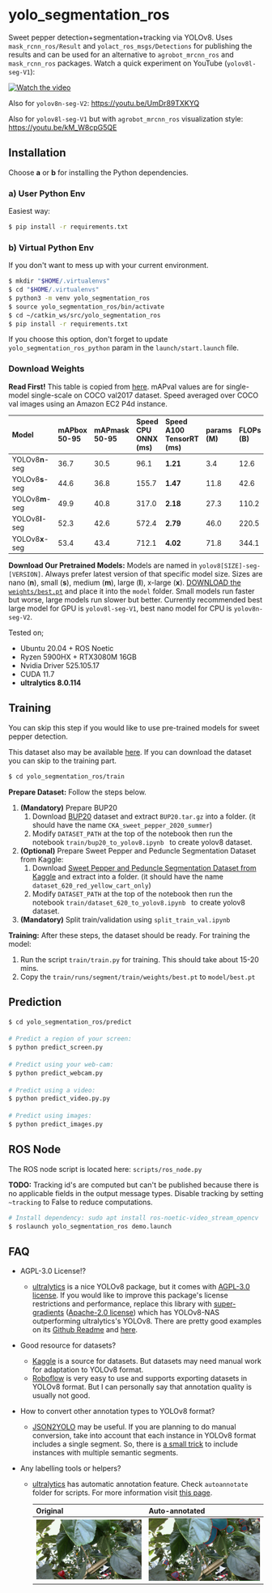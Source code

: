 # yolo_segmentation_ros

Sweet pepper detection+segmentation+tracking via YOLOv8. Uses `mask_rcnn_ros/Result` and `yolact_ros_msgs/Detections` for publishing the results and can be used for an alternative to `agrobot_mrcnn_ros` and `mask_rcnn_ros` packages. Watch a quick experiment on YouTube (`yolov8l-seg-V1`):

[![Watch the video](https://img.youtube.com/vi/ferqPKNXs0U/maxresdefault.jpg)](https://youtu.be/ferqPKNXs0U)

Also for `yolov8n-seg-V2`: https://youtu.be/UmDr89TXKYQ

Also for `yolov8l-seg-V1` but with `agrobot_mrcnn_ros` visualization style: https://youtu.be/kM_W8cpG5QE

## Installation

Choose **a** or **b** for installing the Python dependencies.

### a) User Python Env

Easiest way:

```bash
$ pip install -r requirements.txt
```

### b) Virtual Python Env

If you don't want to mess up with your current environment.

```bash
$ mkdir "$HOME/.virtualenvs"
$ cd "$HOME/.virtualenvs"
$ python3 -m venv yolo_segmentation_ros
$ source yolo_segmentation_ros/bin/activate
$ cd ~/catkin_ws/src/yolo_segmentation_ros
$ pip install -r requirements.txt
```

If you choose this option, don't forget to update `yolo_segmentation_ros_python` param in the `launch/start.launch` file.

### Download Weights

**Read First!** This table is copied from [here](https://docs.ultralytics.com/tasks/segment/#models). mAPval values are for single-model single-scale on COCO val2017 dataset. Speed averaged over COCO val images using an Amazon EC2 P4d instance.

| Model           | mAPbox 50-95 | mAPmask 50-95 | Speed CPU ONNX (ms) | Speed A100 TensorRT (ms) | params (M) | FLOPs (B) |
| :-------------- | :----------- | :------------ | :------------------ | :----------------------- | :--------- | :-------- |
| YOLOv8**n**-seg | 36.7         | 30.5          | 96.1                | **1.21**                 | 3.4        | 12.6      |
| YOLOv8**s**-seg | 44.6         | 36.8          | 155.7               | **1.47**                 | 11.8       | 42.6      |
| YOLOv8**m**-seg | 49.9         | 40.8          | 317.0               | **2.18**                 | 27.3       | 110.2     |
| YOLOv8**l**-seg | 52.3         | 42.6          | 572.4               | **2.79**                 | 46.0       | 220.5     |
| YOLOv8**x**-seg | 53.4         | 43.4          | 712.1               | **4.02**                 | 71.8       | 344.1     |

**Download Our Pretrained Models:** Models are named in `yolov8[SIZE]-seg-[VERSION]`. Always prefer latest version of that specific model size. Sizes are nano (**n**), small (**s**), medium (**m**), large (**l**), x-large (**x**). [DOWNLOAD the `weights/best.pt`](https://drive.google.com/drive/folders/1aZ4MpL7zXARpdr7hky6iucenSEoaDH9W?usp=sharing) and place it into the `model` folder. Small models run faster but worse, large models run slower but better.  Currently recommended best large model for GPU is `yolov8l-seg-V1`, best nano model for CPU is `yolov8n-seg-V2`.

Tested on;

- Ubuntu 20.04 + ROS Noetic
- Ryzen 5900HX + RTX3080M 16GB
- Nvidia Driver 525.105.17
- CUDA 11.7
- **ultralytics 8.0.114**

## Training

You can skip this step if you would like to use pre-trained models for sweet pepper detection.

This dataset also may be available [here](https://drive.google.com/drive/folders/1_vcGtZ2e_fBL40v9YXFtJwGn-FRkIhee?usp=sharing). If you can download the dataset you can skip to the training part.

 ```bash
 $ cd yolo_segmentation_ros/train
 ```

**Prepare Dataset:** Follow the steps below.

1. **(Mandatory)** Prepare BUP20
   1. Download [BUP20](http://agrobotics.uni-bonn.de/sweet_pepper_dataset/) dataset and extract `BUP20.tar.gz` into a folder. (it should have the name `CKA_sweet_pepper_2020_summer`)
   2. Modify `DATASET_PATH` at the top of the notebook then run the notebook `train/bup20_to_yolov8.ipynb ` to create yolov8 dataset. 
2. **(Optional)** Prepare Sweet Pepper and Peduncle Segmentation Dataset from Kaggle:
   1. Download [Sweet Pepper and Peduncle Segmentation Dataset from Kaggle](https://www.kaggle.com/datasets/lemontyc/sweet-pepper?resource=download) and extract into a folder. (it should have the name `dataset_620_red_yellow_cart_only`)
   2. Modify `DATASET_PATH` at the top of the notebook then run the notebook `train/dataset_620_to_yolov8.ipynb ` to create yolov8 dataset.
3. **(Mandatory)** Split train/validation using `split_train_val.ipynb`

**Training:** After these steps, the dataset should be ready. For training the model:

1. Run the script `train/train.py` for training. This should take about 15-20 mins.
2. Copy the `train/runs/segment/train/weights/best.pt` to `model/best.pt`

## Prediction

```bash
$ cd yolo_segmentation_ros/predict

# Predict a region of your screen:
$ python predict_screen.py

# Predict using your web-cam:
$ python predict_webcam.py

# Predict using a video:
$ python predict_video.py.py

# Predict using images:
$ python predict_images.py
```


## ROS Node

The ROS node script is located here: `scripts/ros_node.py`

**TODO:** Tracking id's are computed but can't be published because there is no applicable fields in the output message types. Disable tracking by setting `~tracking` to False to reduce computations.

```bash
# Install dependency: sudo apt install ros-noetic-video_stream_opencv
$ roslaunch yolo_segmentation_ros demo.launch
```



## FAQ

- AGPL-3.0 License!?
  - [ultralytics](https://github.com/ultralytics/ultralytics) is a nice YOLOv8 package, but it comes with [AGPL-3.0 license](https://github.com/ultralytics/ultralytics/blob/main/LICENSE). If you would like to improve this package's license restrictions and performance, replace this library with [super-gradients](https://github.com/Deci-AI/super-gradients) ([Apache-2.0 license](https://github.com/Deci-AI/super-gradients/blob/master/LICENSE.md)) which has YOLOv8-NAS outperforming ultralytics's YOLOv8. There are pretty good examples on its [Github Readme](https://github.com/Deci-AI/super-gradients) and [here](https://www.kaggle.com/general/406701).

- Good resource for datasets?
  - [Kaggle](https://www.kaggle.com/) is a source for datasets. But datasets may need manual work for adaptation to YOLOv8 format. 
  - [Roboflow](https://roboflow.com/) is very easy to use and supports exporting datasets in YOLOv8 format. But I can personally say that annotation quality is usually not good.

- How to convert other annotation types to YOLOv8 format?
  - [JSON2YOLO](https://github.com/ultralytics/JSON2YOLO/tree/master) may be useful. If you are planning to do manual conversion, take into account  that each instance in YOLOv8 format includes a single segment. So, there is [a small trick](https://github.com/ultralytics/JSON2YOLO/blob/c38a43f342428849c75c103c6d060012a83b5392/general_json2yolo.py#L324) to include instances with multiple semantic segments.

- Any labelling tools or helpers?
  - [ultralytics](https://github.com/ultralytics/ultralytics) has automatic annotation feature. Check `autoannotate` folder for scripts. For more information visit [this page](https://docs.ultralytics.com/models/sam/).
  
    | Original                                      | Auto-annotated                               |
    | --------------------------------------------- | -------------------------------------------- |
    | ![2](autoannotate/data_to_be_annotated/2.png) | ![2_vis](autoannotate/vis_outputs/2_vis.png) |

